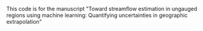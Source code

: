 This code is for the manuscript "Toward streamflow estimation in ungauged regions using machine learning: Quantifying uncertainties in geographic extrapolation"

